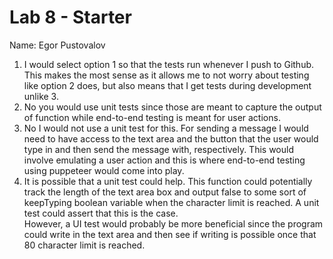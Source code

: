 # Lab 8 - Starter
Name: Egor Pustovalov 
1. I would select option 1 so that the tests run whenever I push to Github. This makes the most sense as it allows me to not worry about testing like option 2 does, but also means that I get tests during development unlike 3. 
2. No you would use unit tests since those are meant to capture the output of function while end-to-end testing is meant for user actions.
3. No I would not use a unit test for this. For sending a message I would need to have access to the text area and the button that the user
would type in and then send the message with, respectively. This would involve emulating a user action and this is where end-to-end testing
using puppeteer would come into play. 
4. It is possible that a unit test could help. This function could potentially track the length of the text area box and output false to some sort of keepTyping boolean variable when the character limit is reached. A unit test could assert that this is the case. <br>
However, a UI test would probably be more beneficial since the program could write in the text area and then see if writing is possible once that 80 character limit is reached. 
